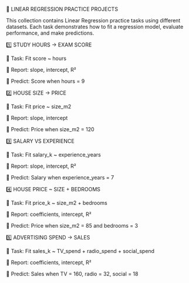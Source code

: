 📘 LINEAR REGRESSION PRACTICE PROJECTS

This collection contains Linear Regression practice tasks using different datasets.
Each task demonstrates how to fit a regression model, evaluate performance, and make predictions.




1️⃣ STUDY HOURS → EXAM SCORE

📌 Task: Fit score ~ hours

📝 Report: slope, intercept, R²

🎯 Predict: Score when hours = 9




2️⃣ HOUSE SIZE → PRICE

📌 Task: Fit price ~ size_m2

📝 Report: slope, intercept

🎯 Predict: Price when size_m2 = 120




3️⃣ SALARY VS EXPERIENCE

📌 Task: Fit salary_k ~ experience_years

📝 Report: slope, intercept, R²

🎯 Predict: Salary when experience_years = 7




4️⃣ HOUSE PRICE ~ SIZE + BEDROOMS

📌 Task: Fit price_k ~ size_m2 + bedrooms

📝 Report: coefficients, intercept, R²

🎯 Predict: Price when size_m2 = 85 and bedrooms = 3




5️⃣ ADVERTISING SPEND → SALES

📌 Task: Fit sales_k ~ TV_spend + radio_spend + social_spend

📝 Report: coefficients, intercept, R²

🎯 Predict: Sales when TV = 160, radio = 32, social = 18




